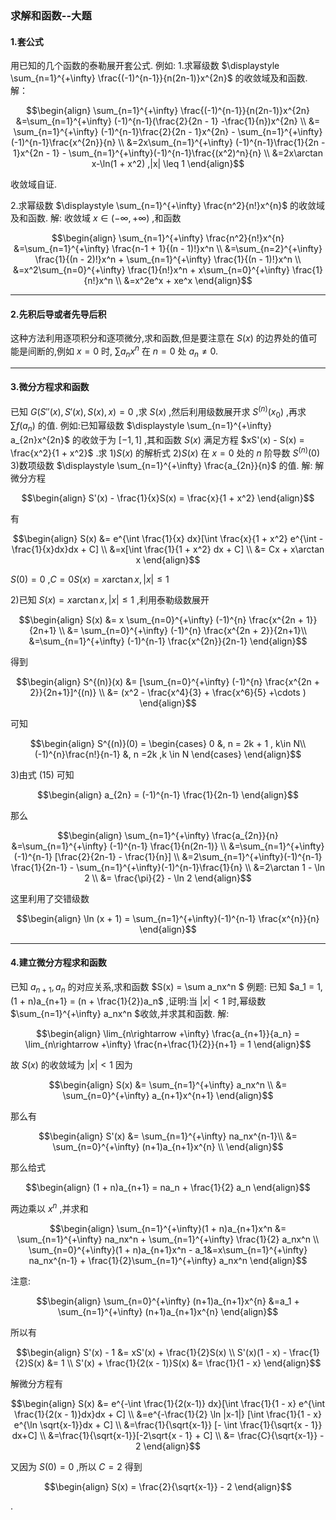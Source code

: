 ### 求解和函数--大题
#### 1.套公式
用已知的几个函数的泰勒展开套公式.
例如:
1.求幂级数 $\displaystyle \sum_{n=1}^{+\infty} \frac{(-1)^{n-1}}{n(2n-1)}x^{2n}$ 的收敛域及和函数.
解：

$$\begin{align}
    \sum_{n=1}^{+\infty} \frac{(-1)^{n-1}}{n(2n-1)}x^{2n} &=\sum_{n=1}^{+\infty} (-1)^{n-1}(\frac{2}{2n - 1} -\frac{1}{n})x^{2n} \\
    &= \sum_{n=1}^{+\infty} (-1)^{n-1}\frac{2}{2n - 1}x^{2n} - \sum_{n=1}^{+\infty}(-1)^{n-1}\frac{x^{2n}}{n} \\
    &=2x\sum_{n=1}^{+\infty} (-1)^{n-1}\frac{1}{2n - 1}x^{2n - 1} - \sum_{n=1}^{+\infty}(-1)^{n-1}\frac{(x^2)^n}{n} \\
    &=2x\arctan x-\ln(1 + x^2) ,|x| \leq 1 
\end{align}$$

收敛域自证.

2.求幂级数 $\displaystyle \sum_{n=1}^{+\infty} \frac{n^2}{n!}x^{n}$ 的收敛域及和函数.
解:
收敛域 $x\in(-\infty,+\infty)$ ,和函数

$$\begin{align}
    \sum_{n=1}^{+\infty} \frac{n^2}{n!}x^{n} &=\sum_{n=1}^{+\infty} \frac{n-1 + 1}{(n - 1)!}x^n \\
    &=\sum_{n=2}^{+\infty} \frac{1}{(n - 2)!}x^n + \sum_{n=1}^{+\infty} \frac{1}{(n - 1)!}x^n \\
    &=x^2\sum_{n=0}^{+\infty} \frac{1}{n!}x^n + x\sum_{n=0}^{+\infty} \frac{1}{n!}x^n \\
    &=x^2e^x + xe^x
\end{align}$$


---
#### 2.先积后导或者先导后积
这种方法利用逐项积分和逐项微分,求和函数,但是要注意在 $S(x)$ 的边界处的值可能是间断的,例如 $x = 0$ 时, $\sum a_nx^n$ 在 $n = 0$ 处 $a_n \not ={0}$.




---
#### 3.微分方程求和函数
已知 $G(S''(x),S'(x),S(x),x) = 0$ ,求 $S(x)$ ,然后利用级数展开求 $S^{(n)}(x_0)$ ,再求 $\sum f(a_n)$ 的值.
例如:已知幂级数 $\displaystyle \sum_{n=1}^{+\infty} a_{2n}x^{2n}$ 的收敛于为 $[-1,1]$ ,其和函数 $S(x)$ 满足方程 $xS'(x) - S(x) = \frac{x^2}{1 + x^2}$ .求
1)$S(x)$ 的解析式
2)$S(x)$ 在 $x = 0$ 处的 $n$ 阶导数 $S^{(n)}(0)$
3)数项级数 $\displaystyle \sum_{n=1}^{+\infty} \frac{a_{2n}}{n}$ 的值.
解:
解微分方程

$$\begin{align}
    S'(x) - \frac{1}{x}S(x) = \frac{x}{1 + x^2}
\end{align}$$

有

$$\begin{align}
    S(x) &= e^{\int \frac{1}{x} dx}[\int \frac{x}{1 + x^2} e^{\int -\frac{1}{x}dx}dx + C] \\
    &=x[\int \frac{1}{1 + x^2} dx + C] \\
    &= Cx + x\arctan x
\end{align}$$

$S(0) = 0$ ,$C = 0 S(x) =x \arctan x , |x|\leq 1$

2)已知 $S(x) =x \arctan x , |x|\leq 1$ ,利用泰勒级数展开

$$\begin{align}
    S(x) &= x \sum_{n=0}^{+\infty} (-1)^{n} \frac{x^{2n + 1}}{2n+1} \\
    &= \sum_{n=0}^{+\infty} (-1)^{n} \frac{x^{2n + 2}}{2n+1}\\
    &=\sum_{n=1}^{+\infty} (-1)^{n-1} \frac{x^{2n}}{2n-1}
\end{align}$$

得到

$$\begin{align}
    S^{(n)}(x) &= [\sum_{n=0}^{+\infty} (-1)^{n} \frac{x^{2n + 2}}{2n+1}]^{(n)} \\
    &= (x^2 - \frac{x^4}{3} + \frac{x^6}{5} +\cdots ) 
\end{align}$$

可知

$$\begin{align}
    S^{(n)}(0) = \begin{cases}
        0 &, n = 2k + 1 , k\in N\\
        (-1)^{n}\frac{n!}{n-1} &, n =2k ,k \in N
    \end{cases}
\end{align}$$

3)由式 $(15)$ 可知

$$\begin{align}
    a_{2n} = (-1)^{n-1} \frac{1}{2n-1}
\end{align}$$

那么

$$\begin{align}
    \sum_{n=1}^{+\infty} \frac{a_{2n}}{n} &=\sum_{n=1}^{+\infty} (-1)^{n-1} \frac{1}{n(2n-1)} \\
    &=\sum_{n=1}^{+\infty}(-1)^{n-1} [\frac{2}{2n-1} -  \frac{1}{n}] \\
    &=2\sum_{n=1}^{+\infty}(-1)^{n-1} \frac{1}{2n-1} -  \sum_{n=1}^{+\infty}(-1)^{n-1}\frac{1}{n} \\
    &=2\arctan 1 - \ln 2 \\
    &= \frac{\pi}{2} - \ln 2
\end{align}$$

这里利用了交错级数 

$$\begin{align}
    \ln (x + 1) = \sum_{n=1}^{+\infty}(-1)^{n-1} \frac{x^{n}}{n}
\end{align}$$

---
#### 4.建立微分方程求和函数
已知 $a_{n+1} ,a_n$ 的对应关系,求和函数 $S(x) = \sum a_nx^n $
例题:
已知 $a_1 = 1,(1 + n)a_{n+1} = (n + \frac{1}{2})a_n$ ,证明:当 $|x|<1$ 时,幂级数 $\sum_{n=1}^{+\infty} a_nx^n $收敛,并求其和函数.
解:

$$\begin{align}
    \lim_{n\rightarrow +\infty} \frac{a_{n+1}}{a_n} = \lim_{n\rightarrow +\infty} \frac{n+\frac{1}{2}}{n+1} = 1
\end{align}$$

故 $S(x)$ 的收敛域为 $|x|<1$ 因为

$$\begin{align}
    S(x) &= \sum_{n=1}^{+\infty} a_nx^n \\
    &= \sum_{n=0}^{+\infty} a_{n+1}x^{n+1} 
\end{align}$$

那么有

$$\begin{align}
    S'(x) &=  \sum_{n=1}^{+\infty} na_nx^{n-1}\\
    &= \sum_{n=0}^{+\infty} (n+1)a_{n+1}x^{n}  \\
\end{align}$$

那么给式

$$\begin{align}
    (1 + n)a_{n+1} = na_n +  \frac{1}{2} a_n
\end{align}$$

两边乘以 $x^n$ ,并求和

$$\begin{align}
    \sum_{n=1}^{+\infty}(1 + n)a_{n+1}x^n &= \sum_{n=1}^{+\infty} na_nx^n + \sum_{n=1}^{+\infty} \frac{1}{2} a_nx^n \\
    \sum_{n=0}^{+\infty}(1 + n)a_{n+1}x^n - a_1&=x\sum_{n=1}^{+\infty} na_nx^{n-1} + \frac{1}{2}\sum_{n=1}^{+\infty} a_nx^n
\end{align}$$

注意:

$$\begin{align}
    \sum_{n=0}^{+\infty} (n+1)a_{n+1}x^{n} &=a_1 + \sum_{n=1}^{+\infty} (n+1)a_{n+1}x^{n}
\end{align}$$

所以有

$$\begin{align}
    S'(x) - 1 &= xS'(x) + \frac{1}{2}S(x) \\
    S'(x)(1 - x) - \frac{1}{2}S(x) &= 1 \\
    S'(x) + \frac{1}{2(x - 1)}S(x) &= \frac{1}{1 - x}
\end{align}$$

解微分方程有

$$\begin{align}
    S(x) &= e^{-\int \frac{1}{2(x-1)} dx}[\int \frac{1}{1 - x} e^{\int \frac{1}{2(x - 1)}dx}dx + C] \\
    &=e^{-\frac{1}{2} \ln 
    |x-1|} [\int \frac{1}{1 - x} e^{\ln \sqrt{x-1}}dx + C] \\
    &=\frac{1}{\sqrt{x-1}} [- \int \frac{1}{\sqrt{x - 1}} dx+C] \\
    &=\frac{1}{\sqrt{x-1}}[-2\sqrt{x - 1} + C] \\
    &= \frac{C}{\sqrt{x-1}} - 2
\end{align}$$

又因为 $S(0) =  0$ ,所以 $C = 2$ 得到

$$\begin{align}
    S(x) = \frac{2}{\sqrt{x-1}} - 2
\end{align}$$

.